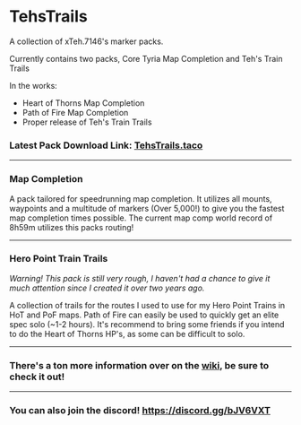 # TehsTrails
A collection of xTeh.7146's marker packs. 

Currently contains two packs, Core Tyria Map Completion and Teh's Train Trails

In the works:
- Heart of Thorns Map Completion
- Path of Fire Map Completion
- Proper release of Teh's Train Trails

### Latest Pack Download Link: [TehsTrails.taco](https://github.com/xrandox/TehsTrails/raw/main/TehsTrails/TehsTrails.taco)

***

### Map Completion 
A pack tailored for speedrunning map completion. It utilizes all mounts, waypoints and a multitude of markers (Over 5,000!) to give you the fastest map completion times possible. The current map comp world record of 8h59m utilizes this packs routing!

***
### Hero Point Train Trails
*Warning! This pack is still very rough, I haven't had a chance to give it much attention since I created it over two years ago.*

A collection of trails for the routes I used to use for my Hero Point Trains in HoT and PoF maps. Path of Fire can easily be used to quickly get an elite spec solo (~1-2 hours). It's recommend to bring some friends if you intend to do the Heart of Thorns HP's, as some can be difficult to solo. 

***

### There's a ton more information over on the [wiki](https://github.com/xrandox/TehsTrails/wiki), be sure to check it out!

***

### You can also join the discord! https://discord.gg/bJV6VXT
